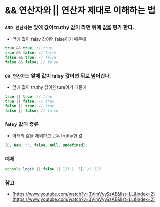 # && 연산자와 || 연산자 제대로 이해하는 법

### `AND 연산자`는 앞에 값이 truthy 값이 라면 뒤에 값을 평가 한다.

- 앞에 값이 falsy 값이면 false이기 때문에

```js
true && true; // true
true && false; // false
false && true; // false
false && false; // false
```

### `OR 연산자`는 앞에 값이 falsy 값이면 뒤로 넘어간다.

- 앞에 값이 truthy 값이면 ture이기 때문에

```js
true || true; // true
true || false; // true
false || true; // true
false || false; // false
```

### falsy 값의 종류

- 아래의 값을 제외하고 모두 truthy한 값

```js
[0, NaN, "", false, null, undefined];
```

### 예제

```js
console.log(0 || false || 123 || 5); // 123
```

### 참고

- [https://www.youtube.com/watch?v=3VimVyySzAE&list=LL&index=2](https://www.youtube.com/watch?v=3VimVyySzAE&list=LL&index=2)
